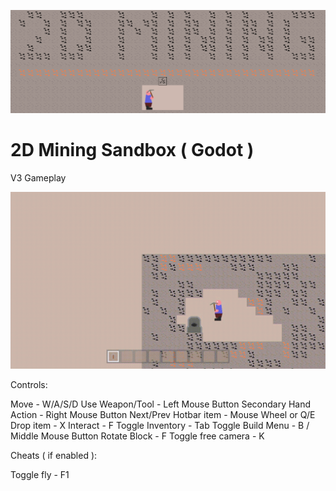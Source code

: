 ![Logo](media/banner.png)

2D Mining Sandbox ( Godot )
=============


V3 Gameplay

![Gameplay](media/gameplay.gif)


Controls:
	
Move					- W/A/S/D
Use Weapon/Tool			- Left Mouse Button
Secondary Hand Action	- Right Mouse Button
Next/Prev Hotbar item	- Mouse Wheel or Q/E
Drop item				- X
Interact				- F
Toggle Inventory		- Tab
Toggle Build Menu		- B / Middle Mouse Button
Rotate Block			- F
Toggle free camera		- K

Cheats ( if enabled ):
	
Toggle fly				- F1
